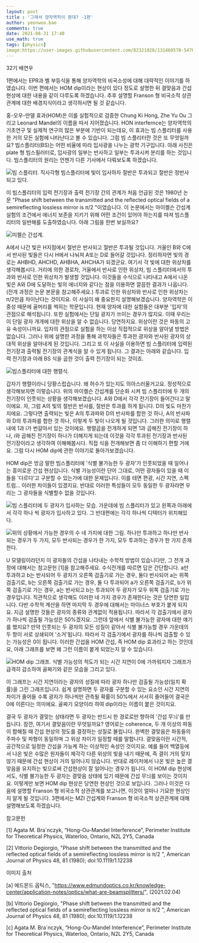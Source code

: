 ```yaml
---
layout: post
title : '그래서 양자역학이 뭔데? -1편'
author: yeonwoo.bae
comments: true
date: 2021-08-31 17:40
use_math: true
tags: [physics]
image:https://user-images.githubusercontent.com/82321028/131469578-547644f5-a43e-42a0-a84d-ad63ae910ab7.jpeg
---
```




 32기 배연우



1편에서는 EPR과 벨 부등식을 통해 양자역학의 비국소성에 대해 대략적인 이야기를 하였습니다. 이번 편에서는 HOM dip이라는 현상이 있다 정도로 설명한 뒤 결맞음과 간섭 현상에 대한 내용을 같이 다루도록 하겠습니다. 추후 설명할 Franson 형 비국소적 상관관계에 대한 배경지식이라고 생각하시면 될 것 같습니다.

 홍-오우-만델 효과(HOM)은 이를 실험적으로 검증한 Chung Ki Hong, Zhe Yu Ou 그리고 Leonard Mandel의 이름을 따서 지어졌습니다. HON interfernce는 양자역학의 기초연구 및 실제적 연구의 많은 부분에 기반이 되는데요, 이 효과는 빔 스플리터를 사용한 거의 모든 실험에 나타난다고 볼 수 있습니다. 그럼 빔 스플리터란 것은 또 무엇일까요? 빔스플리터(BS)는 어떤 비율에 따라 입사광을 나누는 광학 기구입니다. 아래 사진은 plate 형 빔스필러터로, 입사광의 일부는 반사하고 일부는 투과시켜 분리를 하는 것입니다. 빔스플리터의 원리는 언젠가 다른 기사에서 다뤄보도록 하겠습니다.





![빔 스플리터. 직사각형 빔스플리터에 빛이 입사하자 절반은 투과되고 절반은 정반사되고 있다.](https://user-images.githubusercontent.com/82321028/131470846-5501793a-11c1-45fa-add0-b8a0c519559f.png)





 이 빔스플리터의 입력 전기장과 출력 전기장 간의 관계가 처음 언급된 것은 1980년 논문 "Phase shift between the transmitted and the reflected optical fields of a semireflecting lossless mirror is π/2 "이었습니다. 이 논문에서는 마이켈슨 간섭계 실험의 조건에서 에너지 보존을 지키기 위해 어떤 조건이 있어야 하는지를 따져 빔스플리터의 일반해를 도출하였습니다. 아래 그림을 한번 보실까요?





![미켈슨 간섭계.](https://user-images.githubusercontent.com/82321028/131470725-4e7be403-b568-430f-8154-96f036abe582.png)



A에서 나간 빛은 H지점에서 절반은 반사되고 절반은 투과될 것입니다. 거울인 B와 C에서 반사된 빛들은 다시 H에서 나눠져 A또는 D로 들어갈 것입니다. 정리하자면 빛의 경로는 AHBHD, AHCHD, AHBHA, AHCHA가 되겠군요. 여기서 각 빛에 대한 위상차를 생각해봅시다. 거리에 의한 경로차, 거울에서 반사로 인한 위상차, 빔 스플리터에서의 투과와 반사로 인한 위상차가 발생할 것입니다. 이것들을 수식으로 나타내고 A에서 나온 빛은 A와 D에 도달하는 빛의 에너지와 같다는 점을 이용하면 깔끔한 결과가 나옵니다. (전개 과정은 논문 본문을 참고해주세요.) 투과로 인한 위상차와 반사로 인한 위상차는 π/2만큼 차이난다는 것이지요. 이 사실이 왜 중요한지 설명해보겠습니다. 양자역학은 이중성 때문에 골머리를 썩히는 학문입니다. 현재 양자에 대한 실험들은 대부분 '입자'의 관점으로 해석됩니다. 또한 실험에서는 단일 광자가 쓰이는 경우가 많지요. 이때 우리는 이 단일 광자 개개에 대한 위상을 알 수 없습니다. 당연하지요. 위상이란 것은 파동의 고유 속성이니까요. 입자의 관점으로 실험을 하는 이상 직접적으로 위상을 알아낼 방법은 없습니다. 그러나 위에 설명한 과정을 통해 과학자들은 투과한 광자와 반사된 광자의 상대적 위상을 알아내게 된 것입니다. 그리고 또 이 사실을 이용하면 빔 스플리터에 입력된 전기장과 출력될 전기장의 관계식을 알 수 있게 됩니다. 그 결과는 아래와 같습니다. 입력 전기장과 아래 BS 식을 곱한 것이 출력 전기장이 되는 것이죠.



![빔스플리터에 대한 행렬식.](https://user-images.githubusercontent.com/82321028/131470937-faa4eb34-ae7d-46d9-9e12-6e12705dadbe.png)





갑자기 행렬이라니 당황스럽습니다. 왜 허수가 있는지도 의아스러울거고요. 정성적으로 생각해보자면 이렇습니다. 위의 마이켈슨 간섭계를 단순화 시켜 빔 스플리터에 두 개의 전기장이 인풋되는 상황을 생각해보겠습니다. A와 D에서 각각 전기장이 들어간다고 말이에요. 자, 그럼 A의 빛의 절반은 반사를, 절반은 투과를 하게 됩니다. D의 빛도 마찬가지에요. 그렇다면 출력되는 빛은 A의 투과파와 D의 반사파를 합한 것 하나, A의 반사파와 D의 투과파를 합한 것 하나, 이렇게 두 빛이 나오게 될 것입니다. 그러한 의미로 행렬 내에 1과 i가 번갈아서 있는 것이에요. 행렬곱을 전개하게 되면 1과 곱해진 전기장이 하나, i와 곱해진 전기장이 하나가 더해지게 되는데 이것을 각각 투과된 전기장과 반사된 전기장이라고 생각하여 이해해봅시다. 직접 식을 전개해보면 좀 더 이해하기 편할 거에요. 그럼 다시 HOM dip에 관한 이야기로 돌아가보겠습니다.

 HOM dip은 방금 말한 빔스플리터에 '식별 불가능한 두 광자'가 인풋되었을 때 일어나는 흥미로운 간섭 현상입니다. 식별 가능성이란 단어 그대로, 어떤 광자들이 있을 때 이들을 '다르다'고 구분할 수 있는가에 대한 문제입니다. 이를 테면 편광, 시간 지연, 스펙트럼... 이러한 차이들이 있겠지요. 반대로 이러한 특성들이 모두 동일한 두 광자라면 우리는 그 광자들을 식별할수 없을 것입니다.



![빔 스플리터에 두 광자가 입사하는 모습. 가운데에 빔 스플리터가 있고 왼쪽과 아래에서 각각 하나 씩 광자가 입사하고 있다. 그 반대편에는 각각 하나씩 디텍터가 위치해있다.](https://user-images.githubusercontent.com/82321028/131471114-d2a957c3-42df-4ae8-8a49-de566e54cddd.png)

![위의 상황에서 가능한 경우의 수 네 가지에 대한 그림. 하나만 투과하고 하나만 반사되는 경우가 두 가지, 모두 반사되는 경우가 한 가지, 모두 투과하는 경우가 한 가지 존재한다.](https://user-images.githubusercontent.com/82321028/131471274-70b2180a-9f39-4152-aba5-5ceae7454643.png)



U 모델링이라던지 이 광자들의 간섭을 나타내는 수학적 방법이 있습니다만, 그 전개 과정에 대해서는 참고문헌 [1]을 참고해주세요. 수식전개를 따르면 답은 간단합니다. a만 투과하고 b는 반사되어 두 광자가 오른쪽 검출기로 가는 경우, 둘다 반사되어 a는 위쪽 검출기로, b는 오른쪽 검출기로 가는 경우, 둘 다 투과되어 a가 오른쪽 검출기로, b가 위쪽 검출기로 가는 경우, a는 반사되고 b는 투과되어 두 광자가 모두 위쪽 검출기로 가는 경우입니다. 직관적으로 생각해도 이러한 네 가지 경우가 존재한다는 것은 당연한 일입니다. 다반 수학적 계산을 하면 마지막 두 경우에 대해서는 마이너스 부호가 붙게 되지요. 지금 설명한 것들은 광자의 종류와 관계없이 적용됩니다. 따라서 각 검출기에서 광자가 하나씩 검출될 가능성은 50%겠지요. 그런데 앞에서 식별 불가능한 광자에 대한 얘기를 했지요? 만약 인풋되는 두 광자의 모든 성질이 같아서 식별 불가능할 경우 가운데의 두 항이 서로 상쇄되어 '소거'됩니다. 따라서 각 검출기에서 광자를 하나씩 검출할 수 있는 가능성은 0이 됩니다. 이러한 간섭을 HOM 간섭, 즉 HOM dip 효과라고 하는 것인데요, 아래 그래프를 보면 왜 그런 이름이 붙게 되었는지 알 수 있습니다.



![HOM dip 그래프. 식별 가능성의 척도가 되는 시간 지연이 0에 가까워지자 그래프가 급격히 감소하여 골짜기와 같은 모습을 그리고 있다.](https://user-images.githubusercontent.com/82321028/131471449-6319096d-6b80-435f-bdb4-04966cb5c12b.png)





이 그래프는 시간 지연이라는 광자의 성질에 따라 광자 하나만 검출될 가능성(일치 확률)을 그린 그래프입니다. 쉽게 설명하면 두 광자를 구분할 수 있는 요소인 시간 지연의 차이가 줄어들 수록 광자가 하나씩만 관측될 확률이 50%에서 서서히 줄어들어 결국은 0에 이른다는 의미에요. 골짜기 모양이라 하여 dip이라는 이름이 붙은 것이지요. 

 결국 두 광자가 결맞는 상태라면 두 광자는 반드시 한 경로로만 향하여 '간섭 무늬'를 만듭니다. 잠깐, 여기서 결맞음이란 무엇일까요? 영어로는 coherence, 두 개 이상의 파동이 합해질 때 간섭 현상의 정도를 결정하는 성질로 불립니다. 완벽한 결맞음은 파동들의 주파수 및 파형이 동일하며 그 위상 차이가 일정할 때를 말합니다. 결맞음이란 시간적, 공간적으로 일정한 간섭을 가능케 하는 이상적인 속성인 것이지요. 예를 들어 백열등에서 나온 빛은 수많은 원자들이 제각각 다른 위상의 빛을 내기 때문에, 즉 결이 거의 맞지 않기 때문에 간섭 현상이 거의 일어나지 않습니다. 반대로 레이저에서 나온 빛은 높은 결맞음을 유지하는 빛으로써 간섭현상이 잘 일어나는 경우가 됩니다. 이 HOM dip 현상에서도, 식별 불가능한 두 광자는 결맞음 상태에 있기 때문에 간섭 무늬를 보이는 것이지요. 이렇게만 보면 HOM dip 현상은 당연한 현상인 것으로 보입니다. 그러나 이것은 다음에 설명할 Franson 형 비국소적 상관관계를 보고나면, 이것이 얼마나 기묘한 현상인지 알게 될 것입니다. 3편에서는 MZI 간섭계와 Franson 형 비국소적 상관관계에 대해 설명해보도록 하겠습니다.



참고문헌

[1] Agata M. Bra´nczyk, “Hong-Ou-Mandel Interference”, Perimeter Institute for Theoretical Physics, Waterloo, Ontario, N2L 2Y5, Canada 

[2] Vittorio Degiorgio, "Phase shift between the transmitted and the reflected optical fields of a semireflecting lossless mirror is π/2 ", American Journal of Physics 48, 81 (1980); doi:10.1119/1.12238 



이미지 출처

[a] 에드몬드 옵틱스, "https://www.edmundoptics.co.kr/knowledge-center/application-notes/optics/what-are-beamsplitters/", (2021.02.04)

[b] Vittorio Degiorgio, "Phase shift between the transmitted and the reflected optical fields of a semireflecting lossless mirror is π/2 ", American Journal of Physics 48, 81 (1980); doi:10.1119/1.12238 

[c] Agata M. Bra´nczyk, “Hong-Ou-Mandel Interference”, Perimeter Institute for Theoretical Physics, Waterloo, Ontario, N2L 2Y5, Canada 
